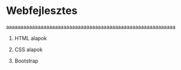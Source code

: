 # Webfejlesztes
aaaaaaaaaaaaaaaaaaaaaaaaaaaaaaaaaaaaaaaaaaaaaaaaaaaaaaaaaaa
1. HTML alapok

2. CSS alapok

3. Bootstrap